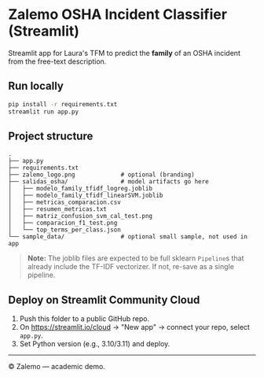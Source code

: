 # Zalemo OSHA Incident Classifier (Streamlit)

Streamlit app for Laura's TFM to predict the **family** of an OSHA incident from the free-text description.

## Run locally
```bash
pip install -r requirements.txt
streamlit run app.py
```

## Project structure
```
.
├── app.py
├── requirements.txt
├── zalemo_logo.png             # optional (branding)
├── salidas_osha/               # model artifacts go here
│   ├── modelo_family_tfidf_logreg.joblib
│   ├── modelo_family_tfidf_linearSVM.joblib
│   ├── metricas_comparacion.csv
│   ├── resumen_metricas.txt
│   ├── matriz_confusion_svm_cal_test.png
│   ├── comparacion_f1_test.png
│   └── top_terms_per_class.json
└── sample_data/                # optional small sample, not used in app
```

> **Note:** The joblib files are expected to be full sklearn `Pipeline`s that already include the TF-IDF vectorizer. If not, re-save as a single pipeline.

## Deploy on Streamlit Community Cloud
1. Push this folder to a public GitHub repo.
2. On https://streamlit.io/cloud → "New app" → connect your repo, select `app.py`.
3. Set Python version (e.g., 3.10/3.11) and deploy.

---

© Zalemo — academic demo.
